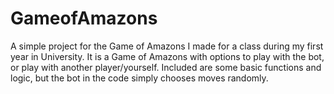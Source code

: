 # GameofAmazons

A simple project for the Game of Amazons I made for a class during my first year in University.
It is a Game of Amazons with options to play with the bot, or play with another player/yourself.
Included are some basic functions and logic, but the bot in the code simply chooses moves randomly.
